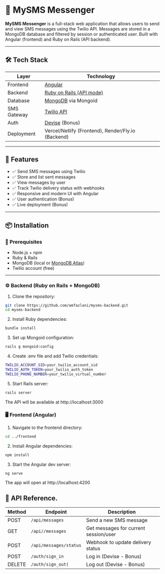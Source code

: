 # 📱 MySMS Messenger

**MySMS Messenger** is a full-stack web application that allows users to send and view SMS messages using the Twilio API. Messages are stored in a MongoDB database and filtered by session or authenticated user. Built with Angular (frontend) and Ruby on Rails (API backend).

---

## 🛠 Tech Stack

| Layer       | Technology                                  |
|-------------|----------------------------------------------|
| Frontend    | [Angular](https://angular.io/)               |
| Backend     | [Ruby on Rails (API mode)](https://rubyonrails.org/) |
| Database    | [MongoDB](https://www.mongodb.com/) via Mongoid |
| SMS Gateway | [Twilio API](https://www.twilio.com/)        |
| Auth        | [Devise](https://github.com/heartcombo/devise) (Bonus) |
| Deployment  | Vercel/Netlify (Frontend), Render/Fly.io (Backend) |

---

## 🚀 Features

- ✅ Send SMS messages using Twilio
- ✅ Store and list sent messages
- ✅ View messages by user
- ✅ Track Twilio delivery status with webhooks
- ✅ Responsive and modern UI with Angular
- ✅ User authentication (Bonus)
- ✅ Live deployment (Bonus)

---

## 📦 Installation

### 🔧 Prerequisites

- Node.js + npm
- Ruby & Rails
- MongoDB (local or [MongoDB Atlas](https://www.mongodb.com/cloud/atlas))
- Twilio account (free)

---

### ⚙️ Backend (Ruby on Rails + MongoDB)

1. Clone the repository:

  ```bash
  git clone https://github.com/amfazlani/mysms-backend.git
  cd mysms-backend
  ```

2. Install Ruby dependencies:

  ```bash
  bundle install
  ```

3. Set up Mongoid configuration:

  ```bash
  rails g mongoid:config
  ```

4. Create .env file and add Twilio credentials:

  ```bash
  TWILIO_ACCOUNT_SID=your_twilio_account_sid
  TWILIO_AUTH_TOKEN=your_twilio_auth_token
  TWILIO_PHONE_NUMBER=your_twilio_virtual_number
  ```

5. Start Rails server:

  ```bash
rails server
  ```

The API will be available at http://localhost:3000


### 🖥️ Frontend (Angular)

1. Navigate to the frontend directory:

  ```bash
cd ../frontend
  ```

2. Install Angular dependencies:

  ```bash
npm install
  ```


3. Start the Angular dev server:

  ```bash
ng serve
  ```

The app will open at http://localhost:4200


## 🧪 API Reference.

| Method  | Endpoint                 |  Description                           |
|---------|--------------------------|----------------------------------------|
| POST    | `/api/messages`          |   Send a new SMS message               |
| GET     | `/api//messages`         |   Get messages for current session/user|
| POST    | `/api/messages/status`   |   Webhook to update delivery status    |
| POST    | `/auth/sign_in`          |   Log in (Devise - Bonus)              |
| DELETE  | `/auth/sign_out(`        |   Log out (Devise - Bonus)             |
